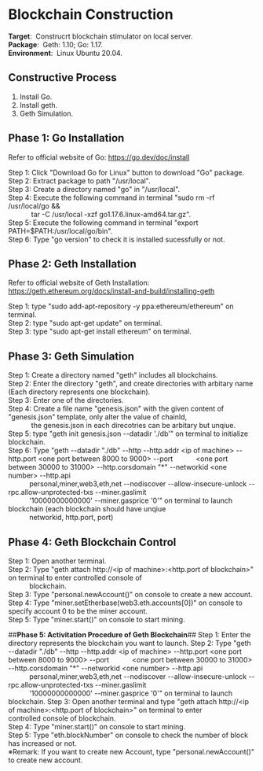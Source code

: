 # **Blockchain Construction**
**Target**:&nbsp; Construcrt blockchain stimulator on local server.  
**Package**:&nbsp; Geth: 1.10; Go: 1.17.  
**Environment**:&nbsp; Linux Ubuntu 20.04.
## **Constructive Process**
1. Install Go.  
2. Install geth.
3. Geth Simulation.
## **Phase 1: Go Installation**
Refer to official website of Go: https://go.dev/doc/install  
  
Step 1: Click "Download Go for Linux" button to download "Go" package.      
Step 2: Extract package to path "/usr/local".    
Step 3: Create a directory named "go" in "/usr/local".    
Step 4: Execute the following command in terminal "sudo rm -rf /usr/local/go &&  
&emsp; &emsp; &ensp; tar -C /usr/local -xzf go1.17.6.linux-amd64.tar.gz".  
Step 5: Execute the following command in terminal "export PATH=$PATH:/usr/local/go/bin".    
Step 6: Type "go version" to check it is installed sucessfully or not.     

## **Phase 2: Geth Installation**
Refer to official website of Geth Installation: https://geth.ethereum.org/docs/install-and-build/installing-geth 
  
Step 1: type "sudo add-apt-repository -y ppa:ethereum/ethereum" on terminal.  
Step 2: type "sudo apt-get update" on terminal.  
Step 3: type "sudo apt-get install ethereum" on terminal.

## **Phase 3: Geth Simulation**
Step 1: Create a directory named "geth" includes all blockchains.  
Step 2: Enter the directory "geth", and create directories with arbitary name (Each directory represents one blockchain).  
Step 3: Enter one of the directories.  
Step 4: Create a file name "genesis.json" with the given content of "genesis.json" template, only alter the value of chainId,    
&emsp; &emsp; &ensp; the genesis.json in each  direcotries can be arbitary but unqiue.  
Step 5: type "geth init genesis.json --datadir './db'" on terminal to initialize blockchain.  
Step 6: Type "geth --datadir "./db" --http --http.addr &lt;ip of machine&gt; --http.port &lt;one port between 8000 to 9000&gt; --port &emsp; &emsp; &ensp;&lt;one port between 30000 to 31000&gt; --http.corsdomain "*" --networkid &lt;one number&gt; --http.api  
&emsp; &emsp; &ensp;personal,miner,web3,eth,net --nodiscover --allow-insecure-unlock --rpc.allow-unprotected-txs --miner.gaslimit  
&emsp; &emsp; &ensp;'10000000000000' --miner.gasprice '0'" on terminal to launch blockchain (each blockchain should have unqiue  
&emsp; &emsp; &ensp;networkid, http.port, port)

## **Phase 4: Geth Blockchain Control**
Step 1: Open another terminal.  
Step 2: Type "geth attach http://&lt;ip of machine&gt;:&lt;http.port of blockchain&gt;" on terminal to enter controlled console of  
&emsp; &emsp; &ensp;blockchain.  
Step 3: Type "personal.newAccount()" on console to create a new account.  
Step 4: Type "miner.setEtherbase(web3.eth.accounts[0])" on console to specify account 0 to be the miner account.  
Step 5: Type "miner.start()" on console to start mining.

##**Phase 5: Activitation Procedure of Geth Blockchain**##
Step 1: Enter the directory represents the blockchain you want to launch.
Step 2: Type "geth --datadir "./db" --http --http.addr &lt;ip of machine&gt; --http.port &lt;one port between 8000 to 9000&gt; --port &emsp; &emsp; &ensp;&lt;one port between 30000 to 31000&gt; --http.corsdomain "*" --networkid &lt;one number&gt; --http.api  
&emsp; &emsp; &ensp;personal,miner,web3,eth,net --nodiscover --allow-insecure-unlock --rpc.allow-unprotected-txs --miner.gaslimit  
&emsp; &emsp; &ensp;'10000000000000' --miner.gasprice '0'" on terminal to launch blockchain.
Step 3: Open another terminal and type "geth attach http://&lt;ip of machine&gt;:&lt;http.port of blockchain&gt;" on terminal to enter   &emsp; &emsp; &ensp;controlled console of blockchain.    
Step 4: Type "miner.start()" on console to start mining.  
Step 5: Type "eth.blockNumber" on console to check the number of block has increased or not.  
※Remark: If you want to create new Account, type "personal.newAccount()" to create new account.  
   

